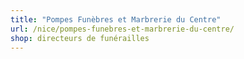 ```yaml
---
title: "Pompes Funèbres et Marbrerie du Centre"
url: /nice/pompes-funebres-et-marbrerie-du-centre/
shop: directeurs de funérailles
---
```

